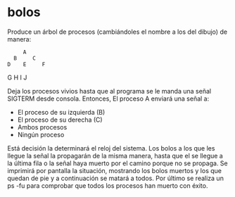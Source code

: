 # bolos

Produce un árbol de procesos (cambiándoles el nombre a los del dibujo) de manera:

         A
      B     C
    D    E     F 
 G    H     I     J 
 
 Deja los procesos vivios hasta que al programa se le manda una señal SIGTERM desde consola. Entonces, El proceso A enviará una señal a:
 - El proceso de su izquierda (B)
 - El proceso de su derecha (C)
 - Ambos procesos
 - Ningún proceso
 
 Está decisión la determinará el reloj del sistema. Los bolos a los que les llegue la señal la propagarán de la misma manera, hasta que el se llegue a la última fila o la señal haya muerto por el camino porque no se propaga.
 Se imprimirá por pantalla la situación, mostrando los bolos muertos y los que quedan de pie y a continuación se matará a todos. Por último se realiza un ps -fu para comprobar que todos los procesos han muerto con éxito.
